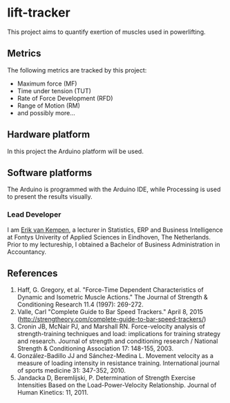 # lift-tracker
This project aims to quantify exertion of muscles used in powerlifting.

## Metrics ##
The following metrics are tracked by this project:

* Maximum force (MF)
* Time under tension (TUT)
* Rate of Force Development (RFD)
* Range of Motion (RM)
* and possibly more...

## Hardware platform ##
In this project the Arduino platform will be used.

## Software platforms ##
The Arduino is programmed with the Arduino IDE, while Processing is used to present the results visually.

### Lead Developer ###

I am [Erik van Kempen](http://nl.linkedin.com/in/evankempen), a lecturer in Statistics, ERP and Business Intelligence at Fontys Univerity of Applied Sciences in Eindhoven, The Netherlands. Prior to my lectureship, I obtained a Bachelor of Business Administration in Accountancy.

## References ##
1. Haff, G. Gregory, et al. "Force-Time Dependent Characteristics of Dynamic and Isometric Muscle Actions." The Journal of Strength & Conditioning Research 11.4 (1997): 269-272.
2. Valle, Carl "Complete Guide to Bar Speed Trackers." April 8, 2015 (http://strengtheory.com/complete-guide-to-bar-speed-trackers/)
3. Cronin JB, McNair PJ, and Marshall RN. Force-velocity analysis of strength-training techniques and load: implications for training strategy and research. Journal of strength and conditioning research / National Strength & Conditioning Association 17: 148-155, 2003.
4. González-Badillo JJ and Sánchez-Medina L. Movement velocity as a measure of loading intensity in resistance training. International journal of sports medicine 31: 347-352, 2010.
5. Jandacka D, Beremlijski, P. Determination of Strength Exercise Intensities Based on the Load-Power-Velocity Relationship. Journal of Human Kinetics: 11, 2011.
